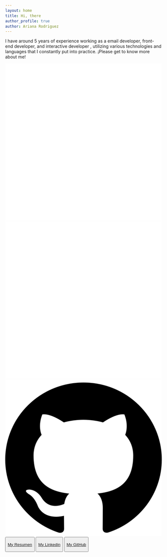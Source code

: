 ```yaml
---
layout: home
title: Hi, there
author_profile: true
author: Ariana Rodriguez
---
```



I have around 5 years of experience working as a email developer, front-end developer, and interactive developer , utilizing various technologies and languages that I constantly put into practice.
¡Please get to know more about me!
<!-- [**My Work**](/mywork) or [**My Writing**](/mywriting)  -->


<div class="icons_container">
    <img id="icon_1" src="./assets/images/descargar.png">
    <img id="icon_2" src="./assets/images/linkedin.png">
    <img id="icon_3" src="./assets/images/github.png">
</div>

<div class="container_btns">
   <button> <a href="./assets/curriculum.pdf" download="ArianaRodriguez_resumen.pdf"><p>My Resumen</p></a></button>
   <button> <a href="https://www.linkedin.com/in/ariana-rodriguez-38a362116/" target="_blank"><p>My Linkedin</p></a></button>
   <button><a id="last_a" href="https://github.com/ari-rm21" target="_blank"><p>My GitHub</p></a></button>
</div>